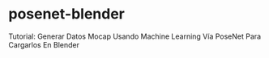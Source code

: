 # posenet-blender
 Tutorial: Generar Datos Mocap Usando Machine Learning Vía PoseNet Para Cargarlos En Blender
